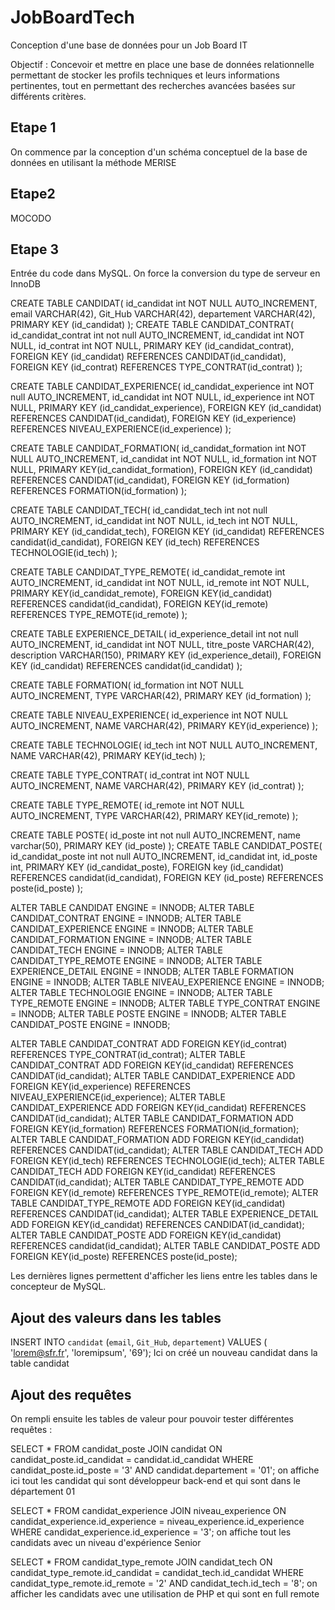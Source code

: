 # JobBoardTech
Conception d'une base de données pour un Job Board IT

Objectif : Concevoir et mettre en place une base de données relationnelle permettant de stocker les profils techniques et leurs informations pertinentes, tout en permettant des recherches avancées basées sur différents critères.

## Etape 1 
On commence par la conception d'un schéma conceptuel de la base de données en utilisant la méthode MERISE

## Etape2
MOCODO

## Etape 3

Entrée du code dans MySQL. On force la conversion du type de serveur en InnoDB

CREATE TABLE CANDIDAT(
    id_candidat int NOT NULL AUTO_INCREMENT,
    email VARCHAR(42),
    Git_Hub VARCHAR(42),
    departement VARCHAR(42),
    PRIMARY KEY (id_candidat)
); 
CREATE TABLE CANDIDAT_CONTRAT(
    id_candidat_contrat int not null AUTO_INCREMENT,
    id_candidat int NOT NULL,
    id_contrat int NOT NULL,
    PRIMARY KEY (id_candidat_contrat),
    FOREIGN KEY (id_candidat) REFERENCES CANDIDAT(id_candidat),
    FOREIGN KEY (id_contrat) REFERENCES  TYPE_CONTRAT(id_contrat)
); 

CREATE TABLE CANDIDAT_EXPERIENCE(
    id_candidat_experience int NOT null AUTO_INCREMENT,
    id_candidat int NOT NULL,
    id_experience int NOT NULL,
    PRIMARY KEY (id_candidat_experience),
    FOREIGN KEY (id_candidat) REFERENCES CANDIDAT(id_candidat),
    FOREIGN KEY (id_experience) REFERENCES NIVEAU_EXPERIENCE(id_experience)
); 

CREATE TABLE CANDIDAT_FORMATION(
    id_candidat_formation int NOT NULL AUTO_INCREMENT,
    id_candidat int NOT NULL,
    id_formation int NOT NULL,
    PRIMARY KEY(id_candidat_formation),
    FOREIGN KEY (id_candidat) REFERENCES CANDIDAT(id_candidat),
    FOREIGN KEY (id_formation) REFERENCES FORMATION(id_formation)
); 

CREATE TABLE CANDIDAT_TECH(
    id_candidat_tech int not null AUTO_INCREMENT,
    id_candidat int NOT NULL,
    id_tech int NOT NULL,
    PRIMARY KEY (id_candidat_tech),
    FOREIGN KEY (id_candidat) REFERENCES candidat(id_candidat),
    FOREIGN KEY (id_tech) REFERENCES TECHNOLOGIE(id_tech)
); 

CREATE TABLE CANDIDAT_TYPE_REMOTE(
    id_candidat_remote int AUTO_INCREMENT,
    id_candidat int NOT NULL,
    id_remote int NOT NULL,
    PRIMARY KEY(id_candidat_remote),
    FOREIGN KEY(id_candidat) REFERENCES candidat(id_candidat),
    FOREIGN KEY(id_remote) REFERENCES TYPE_REMOTE(id_remote)
); 

CREATE TABLE EXPERIENCE_DETAIL(
    id_experience_detail int not null AUTO_INCREMENT,
    id_candidat int NOT NULL,
    titre_poste VARCHAR(42),
    description VARCHAR(150),
    PRIMARY KEY (id_experience_detail),
    FOREIGN KEY (id_candidat) REFERENCES candidat(id_candidat)
); 

CREATE TABLE FORMATION(
    id_formation int NOT NULL AUTO_INCREMENT,
    TYPE VARCHAR(42),
    PRIMARY KEY (id_formation)
); 

CREATE TABLE NIVEAU_EXPERIENCE(
    id_experience int NOT NULL AUTO_INCREMENT,
    NAME VARCHAR(42),
    PRIMARY KEY(id_experience)
); 

CREATE TABLE TECHNOLOGIE(
    id_tech int NOT NULL AUTO_INCREMENT,
    NAME VARCHAR(42),
    PRIMARY KEY(id_tech)
); 

CREATE TABLE TYPE_CONTRAT(
    id_contrat int NOT NULL AUTO_INCREMENT,
    NAME VARCHAR(42),
    PRIMARY KEY (id_contrat)
); 

CREATE TABLE TYPE_REMOTE(
    id_remote int NOT NULL AUTO_INCREMENT,
    TYPE VARCHAR(42),
    PRIMARY KEY(id_remote)
); 

CREATE TABLE POSTE( 
	id_poste int not null AUTO_INCREMENT,
    name varchar(50),
    PRIMARY KEY (id_poste)
);
CREATE TABLE CANDIDAT_POSTE(
    id_candidat_poste int not null AUTO_INCREMENT,
    id_candidat int,
    id_poste int,
    PRIMARY KEY (id_candidat_poste),
    FOREIGN key (id_candidat) REFERENCES candidat(id_candidat),
    FOREIGN KEY (id_poste) REFERENCES poste(id_poste)
);

ALTER TABLE
    CANDIDAT ENGINE = INNODB;
ALTER TABLE
    CANDIDAT_CONTRAT ENGINE = INNODB;
ALTER TABLE
    CANDIDAT_EXPERIENCE ENGINE = INNODB;
ALTER TABLE
    CANDIDAT_FORMATION ENGINE = INNODB;
ALTER TABLE
    CANDIDAT_TECH ENGINE = INNODB;
ALTER TABLE
    CANDIDAT_TYPE_REMOTE ENGINE = INNODB;
ALTER TABLE
    EXPERIENCE_DETAIL ENGINE = INNODB;
ALTER TABLE
    FORMATION ENGINE = INNODB;
ALTER TABLE
    NIVEAU_EXPERIENCE ENGINE = INNODB;
ALTER TABLE
    TECHNOLOGIE ENGINE = INNODB;
ALTER TABLE
    TYPE_REMOTE ENGINE = INNODB;
ALTER TABLE
    TYPE_CONTRAT ENGINE = INNODB;
ALTER TABLE
	POSTE ENGINE = INNODB;
ALTER TABLE
	CANDIDAT_POSTE ENGINE = INNODB;

ALTER TABLE
    CANDIDAT_CONTRAT ADD FOREIGN KEY(id_contrat) REFERENCES TYPE_CONTRAT(id_contrat);
ALTER TABLE
    CANDIDAT_CONTRAT ADD FOREIGN KEY(id_candidat) REFERENCES CANDIDAT(id_candidat);
ALTER TABLE
    CANDIDAT_EXPERIENCE ADD FOREIGN KEY(id_experience) REFERENCES NIVEAU_EXPERIENCE(id_experience);
ALTER TABLE
    CANDIDAT_EXPERIENCE ADD FOREIGN KEY(id_candidat) REFERENCES CANDIDAT(id_candidat);
ALTER TABLE
    CANDIDAT_FORMATION ADD FOREIGN KEY(id_formation) REFERENCES FORMATION(id_formation);
ALTER TABLE
    CANDIDAT_FORMATION ADD FOREIGN KEY(id_candidat) REFERENCES CANDIDAT(id_candidat);
ALTER TABLE
    CANDIDAT_TECH ADD FOREIGN KEY(id_tech) REFERENCES TECHNOLOGIE(id_tech);
ALTER TABLE
    CANDIDAT_TECH ADD FOREIGN KEY(id_candidat) REFERENCES CANDIDAT(id_candidat);
ALTER TABLE
    CANDIDAT_TYPE_REMOTE ADD FOREIGN KEY(id_remote) REFERENCES TYPE_REMOTE(id_remote);
ALTER TABLE
    CANDIDAT_TYPE_REMOTE ADD FOREIGN KEY(id_candidat) REFERENCES CANDIDAT(id_candidat);
ALTER TABLE
    EXPERIENCE_DETAIL ADD FOREIGN KEY(id_candidat) REFERENCES CANDIDAT(id_candidat);
ALTER TABLE
	CANDIDAT_POSTE ADD FOREIGN KEY(id_candidat) REFERENCES candidat(id_candidat);
ALTER TABLE
	CANDIDAT_POSTE ADD FOREIGN KEY(id_poste) REFERENCES poste(id_poste);


Les dernières lignes permettent d'afficher les liens entre les tables dans le concepteur de MySQL.

## Ajout des valeurs dans les tables 

INSERT INTO `candidat` (`email`, `Git_Hub`, `departement`) VALUES ( 'lorem@sfr.fr', 'loremipsum', '69');
	Ici on créé un nouveau candidat dans la table candidat 

## Ajout des requêtes

On rempli ensuite les tables de valeur pour pouvoir tester différentes requêtes :

SELECT * FROM candidat_poste JOIN candidat ON candidat_poste.id_candidat = candidat.id_candidat WHERE candidat_poste.id_poste = '3' AND candidat.departement = '01';
	on affiche ici tout les candidat qui sont développeur back-end et qui sont dans le département 01

 SELECT * FROM candidat_experience JOIN niveau_experience ON candidat_experience.id_experience = niveau_experience.id_experience WHERE candidat_experience.id_experience = '3';
 	on affiche tout les candidats avec un niveau d'expérience Senior

SELECT *
FROM candidat_type_remote
JOIN candidat_tech ON candidat_type_remote.id_candidat = candidat_tech.id_candidat
WHERE candidat_type_remote.id_remote = '2' AND candidat_tech.id_tech = '8';
	on afficher les candidats avec une utilisation de PHP et qui sont en full remote

 
